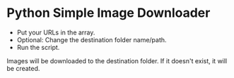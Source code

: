 # Python Simple Image Downloader

- Put your URLs in the array.
- Optional: Change the destination folder name/path.
- Run the script.

Images will be downloaded to the destination folder. If it doesn't exist, it will be created.
